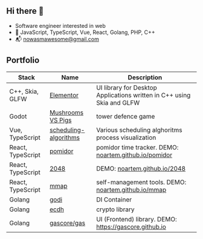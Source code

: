 ## Hi there 👋

- Software engineer interested in web
- :construction_worker: JavaScript, TypeScript, Vue, React, Golang, PHP, C++
- :mailbox_with_mail: <nowasmawesome@gmail.com>

## Portfolio

| Stack | Name | Description |
|-------|------|-------------|
| C++, Skia, GLFW   | [Elementor](https://github.com/noartem/elementor) | UI library for Desktop Applications written in C++ using Skia and GLFW |
| Godot | [Mushrooms VS Pigs](https://github.com/noartem/mushroomsvspigs) | tower defence game |
| Vue, TypeScript | [scheduling-algorithms](https://github.com/noartem/scheduling-algorithms) | Various scheduling alghoritms process visualization |
| React, TypeScript |  [pomidor](https://github.com/noartem/pomidor) | pomidor time tracker. DEMO: [noartem.github.io/pomidor](https://noartem.github.io/pomidor) |
| React, TypeScript | [2048](https://github.com/noartem/2048) | DEMO: [noartem.github.io/2048](https://noartem.github.io/2048) |
| React, TypeScript |  [mmap](https://github.com/noartem/mmap) | self-management tools. DEMO: [noartem.github.io/mmap](https://noartem.github.io/mmap) |
| Golang | [godi](https://github.com/noartem/godi) | DI Container |
| Golang | [ecdh](https://github.com/noartem/ecdh) | crypto library |
| Golang | [gascore/gas](https://github.com/gascore/gas) | UI (Frontend) library. DEMO: https://gascore.github.io |

